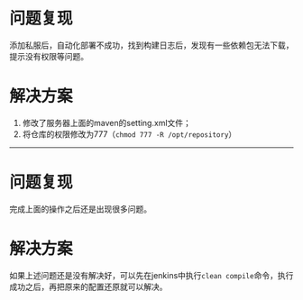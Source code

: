 # 问题复现
添加私服后，自动化部署不成功，找到构建日志后，发现有一些依赖包无法下载，提示没有权限等问题。

# 解决方案
1. 修改了服务器上面的maven的setting.xml文件；
2. 将仓库的权限修改为777（`chmod 777 -R /opt/repository`）

---

# 问题复现
完成上面的操作之后还是出现很多问题。

# 解决方案
如果上述问题还是没有解决好，可以先在jenkins中执行`clean compile`命令，执行成功之后，再把原来的配置还原就可以解决。
